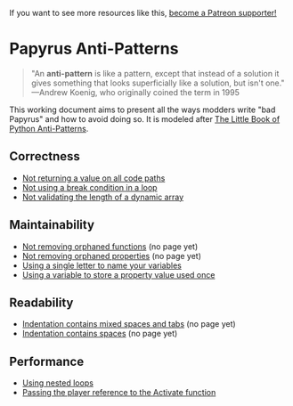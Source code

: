 <!-- TITLE: Papyrus Anti-Patterns -->

If you want to see more resources like this, [become a Patreon supporter!](https://www.patreon.com/fireundubh) 

# Papyrus Anti-Patterns

> "An **anti-pattern** is like a pattern, except that instead of a solution it gives something that looks superficially like a solution, but isn't one." —Andrew Koenig, who originally coined the term in 1995

This working document aims to present all the ways modders write "bad Papyrus" and how to avoid doing so. It is modeled after [The Little Book of Python Anti-Patterns](https://docs.quantifiedcode.com/python-anti-patterns/index.html).

## Correctness

- [Not returning a value on all code paths](papyrus-anti-patterns/not-returning-a-value-on-all-code-paths)
- [Not using a break condition in a loop](papyrus-anti-patterns/not-using-a-break-condition-in-a-loop)
- [Not validating the length of a dynamic array](papyrus-anti-patterns/not-validating-the-length-of-a-dynamic-array)

## Maintainability

- [Not removing orphaned functions](papyrus-anti-patterns/not-removing-orphaned-functions) (no page yet)
- [Not removing orphaned properties](papyrus-anti-patterns/not-removing-orphaned-properties) (no page yet)
- [Using a single letter to name your variables](papyrus-anti-patterns/using-a-single-letter-to-name-your-variables)
- [Using a variable to store a property value used once](papyrus-anti-patterns/using-a-variable-to-store-a-property-value-used-once)

## Readability

- [Indentation contains mixed spaces and tabs](papyrus-anti-patterns/indentation-contains-mixed-spaces-and-tabs) (no page yet)
- [Indentation contains spaces](papyrus-anti-patterns/indentation-contains-spaces) (no page yet)

## Performance

- [Using nested loops](papyrus-anti-patterns/using-nested-loops)
- [Passing the player reference to the Activate function](papyrus-anti-patterns/passing-the-player-reference-to-the-activate-function)
